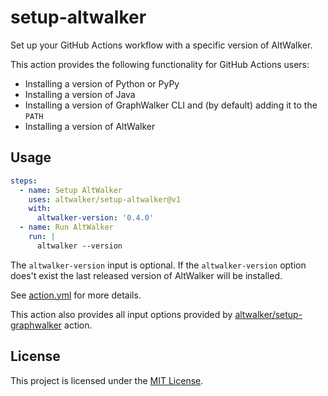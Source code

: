 # setup-altwalker

Set up your GitHub Actions workflow with a specific version of AltWalker.

This action provides the following functionality for GitHub Actions users:

* Installing a version of Python or PyPy
* Installing a version of Java
* Installing a version of GraphWalker CLI and (by default) adding it to the `PATH`
* Installing a version of AltWalker

## Usage

```yml
steps:
  - name: Setup AltWalker
    uses: altwalker/setup-altwalker@v1
    with:
      altwalker-version: '0.4.0'
  - name: Run AltWalker
    run: |
      altwalker --version

```

The `altwalker-version` input is optional. If the `altwalker-version` option does't exist the last released version of AltWalker will be installed.

See [action.yml](action.yml) for more details.

This action also provides all input options provided by [altwalker/setup-graphwalker](https://github.com/altwalker/setup-graphwalker) action.

## License

This project is licensed under the [MIT License](LICENSE).
